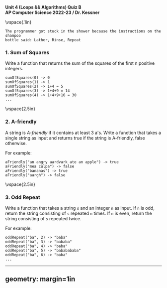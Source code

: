 __Unit 4 (Loops && Algorithms) Quiz B__  
__AP Computer Science 2022-23 / Dr. Kessner__  

\vspace{.1in}

```
The programmer got stuck in the shower because the instructions on the shampoo
bottle said: Lather, Rinse, Repeat
```

### 1.  Sum of Squares

Write a function that returns the sum of the squares of the first n positive
integers.

```
sumOfSquares(0) -> 0
sumOfSquares(1) -> 1
sumOfSquares(2) -> 1+4 = 5
sumOfSquares(3) -> 1+4+9 = 14
sumOfSquares(4) -> 1+4+9+16 = 30
...
```

\vspace{2.5in}


### 2. A-friendly

A string is _A-friendly_ if it contains at least 3 a's.  Write a function that
takes a single string as input and returns true if the string is A-friendly,
false otherwise.

For example:
```
aFriendly("an angry aardvark ate an apple") -> true
aFriendly("mea culpa") -> false
aFriendly("bananas") -> true
aFriendly("aargh") -> false
```


\vspace{2.5in}


### 3. Odd Repeat

Write a function that takes a string `s` and an integer `n` as input.  If `n` is odd,
return the string consisting of `s` repeated `n` times.  If `n` is even, return the string
consisting of `s` repeated twice.

For example:
```
oddRepeat("ba", 2) -> "baba"
oddRepeat("ba", 3) -> "bababa"
oddRepeat("ba", 4) -> "baba"
oddRepeat("ba", 5) -> "bababababa"
oddRepeat("ba", 6) -> "baba"
...
```


---
geometry: margin=1in
---


